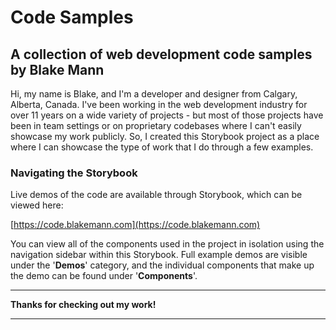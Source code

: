 # Code Samples
## A collection of web development code samples by Blake Mann

Hi, my name is Blake, and I'm a developer and designer from Calgary, Alberta, Canada. I've been working in the web development industry for over 11 years on a wide variety of projects - but most of those projects have been in team settings or on proprietary codebases where I can't easily showcase my work publicly. So, I created this Storybook project as a place where I can showcase the type of work that I do through a few examples.

### Navigating the Storybook

Live demos of the code are available through Storybook, which can be viewed here:

[https://code.blakemann.com](https://code.blakemann.com)

You can view all of the components used in the project in isolation using the navigation sidebar within this Storybook. Full example demos are visible under the '**Demos**' category, and the individual components that make up the demo can be found under '**Components**'.

---

**Thanks for checking out my work!**

---

